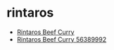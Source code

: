 # rintaros

 * [Rintaros Beef Curry](../../index/r/rintaros-beef-curry-56389992.json)
 * [Rintaros Beef Curry 56389992](../../index/r/rintaros-beef-curry-56389992.json)

